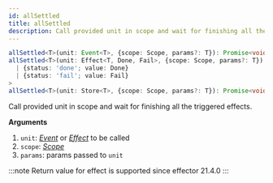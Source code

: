 ```yaml
---
id: allSettled
title: allSettled
description: Call provided unit in scope and wait for finishing all the triggered effects
---
```


```ts
allSettled<T>(unit: Event<T>, {scope: Scope, params?: T}): Promise<void>
allSettled<T>(unit: Effect<T, Done, Fail>, {scope: Scope, params?: T}): Promise<
  | {status: 'done'; value: Done}
  | {status: 'fail'; value: Fail}
>
allSettled<T>(unit: Store<T>, {scope: Scope, params?: T}): Promise<void>
```

Call provided unit in scope and wait for finishing all the triggered effects.

**Arguments**

1. `unit`: [_Event_](docs/api/effector/Event.md) or [_Effect_](docs/api/effector/Effect.md) to be called
2. `scope`: [_Scope_](docs/api/effector/Scope.md)
3. `params`: params passed to `unit`

:::note
Return value for effect is supported since effector 21.4.0
:::
